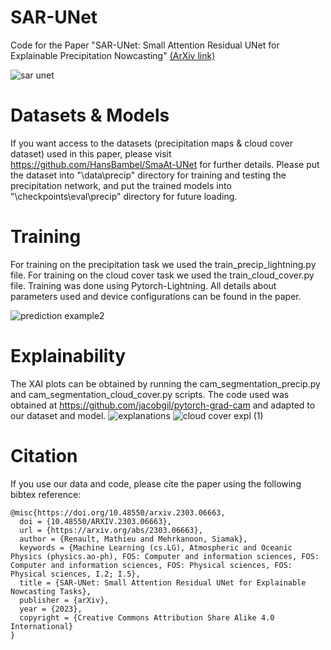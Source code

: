 # SAR-UNet
Code for the Paper "SAR-UNet: Small Attention Residual UNet for Explainable Precipitation Nowcasting" [(ArXiv link)](https://arxiv.org/abs/2303.06663)

![sar unet](https://user-images.githubusercontent.com/73837432/193812363-4e9a817d-fd9e-47de-a621-e32766258d0a.png)

# Datasets & Models
If you want access to the datasets (precipitation maps & cloud cover dataset) used in this paper, please visit https://github.com/HansBambel/SmaAt-UNet for further details.
Please put the dataset into "\data\precip" directory for training and testing the precipitation network, and put the trained models into "\checkpoints\eval\precip" directory for future loading.

# Training
For training on the precipitation task we used the train_precip_lightning.py file.
For training on the cloud cover task we used the train_cloud_cover.py file.
Training was done using Pytorch-Lightning. All details about parameters used and device configurations can be found in the paper.

![prediction example2](https://user-images.githubusercontent.com/73837432/193834072-aa05eb3d-14a5-4c17-bc12-1b51daac7e06.jpg)

# Explainability
The XAI plots can be obtained by running the cam_segmentation_precip.py and cam_segmentation_cloud_cover.py scripts. The code used was obtained at https://github.com/jacobgil/pytorch-grad-cam and adapted to our dataset and model.
![explanations](https://user-images.githubusercontent.com/73837432/193834255-37c54c38-69ae-47b1-9ebd-588dd4b476ad.jpg)
![cloud cover expl (1)](https://user-images.githubusercontent.com/73837432/193833856-1f882654-3696-47f8-bfae-1632fd51cade.jpg)

# Citation
If you use our data and code, please cite the paper using the following bibtex reference:
```
@misc{https://doi.org/10.48550/arxiv.2303.06663,
  doi = {10.48550/ARXIV.2303.06663},
  url = {https://arxiv.org/abs/2303.06663},
  author = {Renault, Mathieu and Mehrkanoon, Siamak},
  keywords = {Machine Learning (cs.LG), Atmospheric and Oceanic Physics (physics.ao-ph), FOS: Computer and information sciences, FOS: Computer and information sciences, FOS: Physical sciences, FOS: Physical sciences, I.2; I.5},
  title = {SAR-UNet: Small Attention Residual UNet for Explainable Nowcasting Tasks},
  publisher = {arXiv},
  year = {2023},
  copyright = {Creative Commons Attribution Share Alike 4.0 International}
}
```

